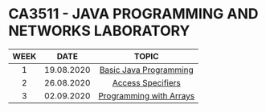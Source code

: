 # CA3511 - JAVA PROGRAMMING AND NETWORKS LABORATORY

| WEEK  |    DATE    |            TOPIC             |
| :---: | :--------: | :--------------------------: |
|   1   | 19.08.2020 | [Basic Java Programming][1]  |
|   2   | 26.08.2020 |    [Access Specifiers][2]    |
|   3   | 02.09.2020 | [Programming with Arrays][3] |

[1]: src/lab/one/README.md
[2]: src/lab/two/README.md
[3]: src/lab/three
